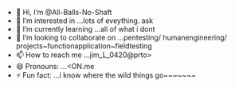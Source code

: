- 👋 Hi, I’m @All-Balls-No-Shaft
- 👀 I’m interested in ...lots of eveything. ask 
- 🌱 I’m currently learning ...all of what i dont
- 💞️ I’m looking to collaborate on ...pentesting/ humanengineering/ projects~functionapplication~fieldtesting
- 📫 How to reach me ...jim_L_0420@prto>
- 😄 Pronouns: ...<ON.me
- ⚡ Fun fact: ...i know where the wild things go~~~~~~~

<!---
All-Balls-No-Shaft/All-Balls-No-Shaft is a ✨ special ✨ repository because its `README.md` (this file) appears on your GitHub profile.
You can click the Preview link to take a look at your changes.
--->
